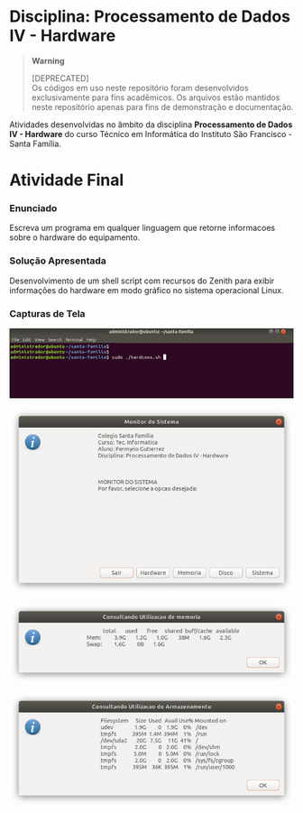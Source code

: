 # Disciplina: Processamento de Dados IV - Hardware

> **Warning**
> 
> [DEPRECATED]  
> Os códigos em uso neste repositório foram desenvolvidos exclusivamente para fins acadêmicos. Os arquivos estão mantidos neste repositório apenas para fins de demonstração e documentação.  

Atividades desenvolvidas no âmbito da disciplina **Processamento de Dados IV - Hardware** do curso Técnico em Informática do Instituto São Francisco - Santa Família.

# Atividade Final

### Enunciado

Escreva um programa em qualquer linguagem que retorne informacoes sobre o hardware do equipamento.

### Solução Apresentada
Desenvolvimento de um shell script com recursos do Zenith para exibir informações do hardware em modo gráfico no sistema operacional Linux.

### Capturas de Tela

![Execução em linha de comando](images/screenshot-00.png)

![Menu Principal](images/screenshot-01.png)

![Consulta de Memória RAM](images/screenshot-02.png)

![Consulta de Utilização de Espaço em Disco](images/screenshot-03.png)

